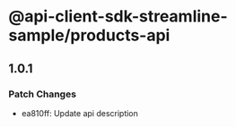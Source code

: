 # @api-client-sdk-streamline-sample/products-api

## 1.0.1

### Patch Changes

- ea810ff: Update api description

